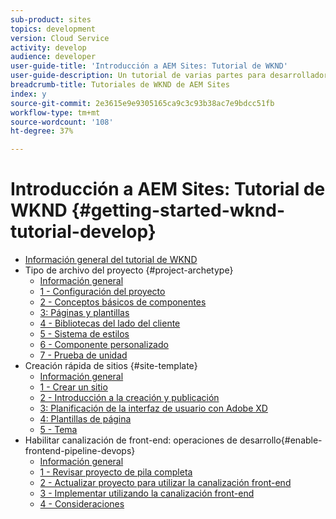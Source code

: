 ```yaml
---
sub-product: sites
topics: development
version: Cloud Service
activity: develop
audience: developer
user-guide-title: 'Introducción a AEM Sites: Tutorial de WKND'
user-guide-description: Un tutorial de varias partes para desarrolladores que van a usar AEM por primera vez. Implementar un sitio AEM para una marca ficticia de ropa, WKND. Active la canalización front-end para acelerar el desarrollo hasta el ciclo de implementación.
breadcrumb-title: Tutoriales de WKND de AEM Sites
index: y
source-git-commit: 2e3615e9e9305165ca9c3c93b38ac7e9bdcc51fb
workflow-type: tm+mt
source-wordcount: '108'
ht-degree: 37%

---
```



# Introducción a AEM Sites: Tutorial de WKND {#getting-started-wknd-tutorial-develop}

+ [Información general del tutorial de WKND](overview.md)
+ Tipo de archivo del proyecto {#project-archetype}
   + [Información general](./project-archetype/overview.md)
   + [1 - Configuración del proyecto](./project-archetype/project-setup.md)
   + [2 - Conceptos básicos de componentes](./project-archetype/component-basics.md)
   + [3: Páginas y plantillas](./project-archetype/pages-templates.md)
   + [4 - Bibliotecas del lado del cliente](./project-archetype/client-side-libraries.md)
   + [5 - Sistema de estilos](./project-archetype/style-system.md)
   + [6 - Componente personalizado](./project-archetype/custom-component.md)
   + [7 - Prueba de unidad](./project-archetype/unit-testing.md)
+ Creación rápida de sitios {#site-template}
   + [Información general](./site-template/overview.md)
   + [1 - Crear un sitio](./site-template/create-site.md)
   + [2 - Introducción a la creación y publicación](./site-template/author-content-publish.md)
   + [3: Planificación de la interfaz de usuario con Adobe XD](./site-template/ui-planning-adobe-xd.md)
   + [4: Plantillas de página](./site-template/page-templates.md)
   + [5 - Tema](./site-template/theming.md)
+ Habilitar canalización de front-end: operaciones de desarrollo{#enable-frontend-pipeline-devops}
   + [Información general](./enable-frontend-pipeline/overview.md)
   + [1 - Revisar proyecto de pila completa](./enable-frontend-pipeline/review-uifrontend-module.md)
   + [2 - Actualizar proyecto para utilizar la canalización front-end](./enable-frontend-pipeline/update-project.md)
   + [3 - Implementar utilizando la canalización front-end](./enable-frontend-pipeline/create-frontend-pipeline.md)
   + [4 - Consideraciones](./enable-frontend-pipeline/considerations.md)

